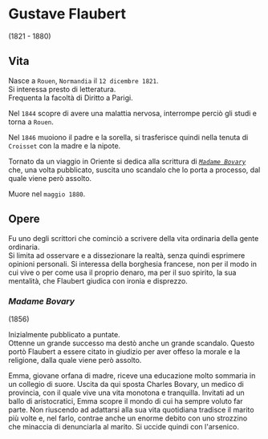 # Gustave Flaubert
(1821 - 1880)

## Vita

Nasce a `Rouen`, `Normandia` il `12 dicembre 1821`.\
Si interessa presto di letteratura.\
Frequenta la facoltà di Diritto a Parigi.

Nel `1844` scopre di avere una malattia nervosa, interrompe perciò gli studi e torna a `Rouen`.

Nel `1846` muoiono il padre e la sorella, si trasferisce quindi nella tenuta di `Croisset` con la madre e la nipote.

Tornato da un viaggio in Oriente si dedica alla scrittura di *[`Madame Bovary`][madame-bovary]* che, una volta pubblicato, suscita uno scandalo che lo porta a processo, dal quale viene però assolto.

Muore nel `maggio 1880`.

## Opere

Fu uno degli scrittori che cominciò a scrivere della vita ordinaria della gente ordinaria.\
Si limita ad osservare e a dissezionare la realtà, senza quindi esprimere opinioni personali\.
Si interessa della borghesia francese, non per il modo in cui vive o per come usa il proprio denaro, ma per il suo spirito, la sua mentalità, che Flaubert giudica con ironia e disprezzo.

### *Madame Bovary*
(1856)

Inizialmente pubblicato a puntate.\
Ottenne un grande successo ma destò anche un grande scandalo. Questo portò Flaubert a essere citato in giudizio per aver offeso la morale e la religione, dalla quale viene però assolto.

Emma, giovane orfana di madre, riceve una educazione molto sommaria in un collegio di suore. Uscita da qui sposta Charles Bovary, un medico di provincia, con il quale vive una vita monotona e tranquilla. Invitati ad un ballo di aristocratici, Emma scopre il mondo di cui ha sempre voluto far parte. Non riuscendo ad adattarsi alla sua vita quotidiana tradisce il marito più volte e, nel farlo, contrae anche un enorme debito con uno strozzino che minaccia di denunciarla al marito. Si uccide quindi con l'arsenico.

[madame-bovary]: #madame-bovary
